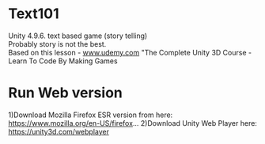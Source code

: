 # Text101
Unity 4.9.6. text based game (story telling) <br>
Probably story is not the best. <br>
Based on this lesson - www.udemy.com "The Complete Unity 3D Course - Learn To Code By Making Games <br>


# Run Web version
1)Download Mozilla Firefox ESR version from here: https://www.mozilla.org/en-US/firefox...
2)Download Unity Web Player here: https://unity3d.com/webplayer
